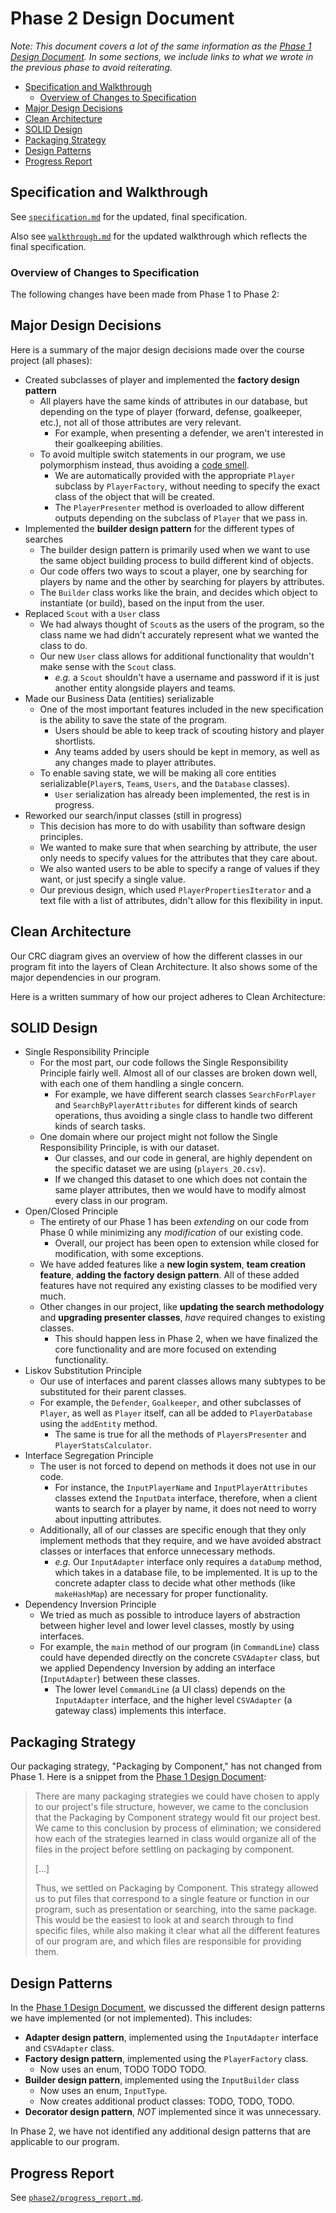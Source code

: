 # Phase 2 Design Document

*Note: This document covers a lot of the same information as the [Phase 1 Design Document](https://github.com/CSC207-UofT/course-project-team-scouts/blob/main/phase1/design_document.md#packaging-strategy). In some sections, we include links to what we wrote in the previous phase to avoid reiterating.*

- [Specification and Walkthrough](#specification-and-walkthrough)
  - [Overview of Changes to Specification](#overview-of-changes-to-specification)
- [Major Design Decisions](#major-design-decisions)
- [Clean Architecture](#clean-architecture)
- [SOLID Design](#solid-design)
- [Packaging Strategy](#packaging-strategy)
- [Design Patterns](#design-patterns)
- [Progress Report](#progress-report)

## Specification and Walkthrough

See [`specification.md`](https://github.com/CSC207-UofT/course-project-team-scouts/blob/main/phase2/specification.md) for the updated, final specification.

Also see [`walkthrough.md`](https://github.com/CSC207-UofT/course-project-team-scouts/blob/main/phase2/walkthrough.md) for the updated walkthrough which reflects the final specification.

### Overview of Changes to Specification

The following changes have been made from Phase 1 to Phase 2:

<!-- TODO: Add summary of changes -->

## Major Design Decisions

Here is a summary of the major design decisions made over the course project (all phases):

<!-- TODO: Add summary of design decisions (in addition to existing) -->

- Created subclasses of player and implemented the **factory design pattern**
  - All players have the same kinds of attributes in our database, but depending on the type of player (forward, defense, goalkeeper, etc.), not all of those attributes are very relevant.
    - For example, when presenting a defender, we aren't interested in their goalkeeping abilities.
  - To avoid multiple switch statements in our program, we use polymorphism instead, thus avoiding a [code smell](https://refactoring.guru/smells/switch-statements).
    - We are automatically provided with the appropriate `Player` subclass by `PlayerFactory`, without needing to specify the exact class of the object that will be created.
    - The `PlayerPresenter` method is overloaded to allow different outputs depending on the subclass of `Player` that we pass in.
- Implemented the **builder design pattern** for the different types of searches
  - The builder design pattern is primarily used when we want to use the same object building process to build different kind of objects. 
  - Our code offers two ways to scout a player, one by searching for players by name and the other by searching for players by attributes. 
  - The `Builder` class works like the brain, and decides which object to instantiate (or build), based on the input from the user. 
- Replaced `Scout` with a `User` class
  - We had always thought of `Scout`s as the users of the program, so the class name we had didn't accurately represent what we wanted the class to do.
  - Our new `User` class allows for additional functionality that wouldn't make sense with the `Scout` class.
    - *e.g.* a `Scout` shouldn't have a username and password if it is just another entity alongside players and teams.
- Made our Business Data (entities) serializable
  - One of the most important features included in the new specification is the ability to save the state of the program.
    - Users should be able to keep track of scouting history and player shortlists.
    - Any teams added by users should be kept in memory, as well as any changes made to player attributes.
  - To enable saving state, we will be making all core entities serializable(`Player`s, `Team`s, `Users`, and the `Database` classes).
    - `User` serialization has already been implemented, the rest is in progress.
- Reworked our search/input classes (still in progress)
  - This decision has more to do with usability than software design principles.
  - We wanted to make sure that when searching by attribute, the user only needs to specify values for the attributes that they care about.
  - We also wanted users to be able to specify a range of values if they want, or just specify a single value.
  - Our previous design, which used `PlayerPropertiesIterator` and a text file with a list of attributes, didn't allow for this flexibility in input.

## Clean Architecture

Our CRC diagram gives an overview of how the different classes in our program fit into the layers of Clean Architecture. It also shows some of the major dependencies in our program.

<!-- TODO: Add CRC diagram (image or link) -->

Here is a written summary of how our project adheres to Clean Architecture:

<!-- TODO: Add summary of Clean Architecture stuff -->

## SOLID Design

<!-- TODO: Update this section to include any new info/changes -->

- Single Responsibility Principle
  - For the most part, our code follows the Single Responsibility Principle fairly well. Almost all of our classes are broken down well, with each one of them handling a single concern. 
    - For example, we have different search classes `SearchForPlayer` and `SearchByPlayerAttributes` for different kinds of search operations, thus avoiding a single class to handle two different kinds of search tasks. 
  - One domain where our project might not follow the Single Responsibility Principle, is with our dataset. 
    - Our classes, and our code in general, are highly dependent on the specific dataset we are using (`players_20.csv`). 
    - If we changed this dataset to one which does not contain the same player attributes, then we would have to modify almost every class in our program.
- Open/Closed Principle
  - The entirety of our Phase 1 has been *extending* on our code from Phase 0 while minimizing any *modification* of our existing code. 
    - Overall, our project has been open to extension while closed for modification, with some exceptions. 
  - We have added features like a **new login system**, **team creation feature**, **adding the factory design pattern**. All of these added features have not required any existing classes to be modified very much.
  - Other changes in our project, like **updating the search methodology** and **upgrading presenter classes**, *have* required changes to existing classes.
    - This should happen less in Phase 2, when we have finalized the core functionality and are more focused on extending functionality.
- Liskov Substitution Principle
  - Our use of interfaces and parent classes allows many subtypes to be substituted for their parent classes.
  - For example, the `Defender`, `Goalkeeper`, and other subclasses of `Player`, as well as `Player` itself, can all be added to `PlayerDatabase` using the `addEntity` method.
      - The same is true for all the methods of `PlayersPresenter` and `PlayerStatsCalculator`.
- Interface Segregation Principle
  - The user is not forced to depend on methods it does not use in our code. 
    - For instance, the `InputPlayerName` and `InputPlayerAttributes` classes extend the `InputData` interface, therefore, when a client wants to search for a player by name, it does not need to worry about inputting attributes.
  - Additionally, all of our classes are specific enough that they only implement methods that they require, and we have avoided abstract classes or interfaces that enforce unnecessary methods.
    - *e.g.* Our `InputAdapter` interface only requires a `dataDump` method, which takes in a database file, to be implemented. It is up to the concrete adapter class to decide what other methods (like `makeHashMap`) are necessary for proper functionality.
- Dependency Inversion Principle
  - We tried as much as possible to introduce layers of abstraction between higher level and lower level classes, mostly by using interfaces.
  - For example, the `main` method of our program (in `CommandLine`) class could have depended directly on the concrete `CSVAdapter` class, but we applied Dependency Inversion by adding an interface (`InputAdapter`) between these classes.
    - The lower level `CommandLine` (a UI class) depends on the `InputAdapter` interface, and the higher level `CSVAdapter` (a gateway class) implements this interface.

## Packaging Strategy

Our packaging strategy, "Packaging by Component," has not changed from Phase 1. Here is a snippet from the [Phase 1 Design Document](https://github.com/CSC207-UofT/course-project-team-scouts/blob/main/phase1/design_document.md#packaging-strategy):

> There are many packaging strategies we could have chosen to apply to our project's file structure, however, we came to the conclusion that the Packaging by Component strategy would fit our project best. We came to this conclusion by process of elimination; we considered how each of the strategies learned in class would organize all of the files in the project before settling on packaging by component.
>
> [...]
>
> Thus, we settled on Packaging by Component. This strategy allowed us to put files that correspond to a single feature or function in our program, such as presentation or searching, into the same package. This would be the easiest to look at and search through to find specific files, while also making it clear what all the different features of our program are, and which files are responsible for providing them.

## Design Patterns

In the [Phase 1 Design Document](https://github.com/CSC207-UofT/course-project-team-scouts/blob/main/phase1/design_document.md#design-patterns), we discussed the different design patterns we have implemented (or not implemented). This includes:

- **Adapter design pattern**, implemented using the `InputAdapter` interface and `CSVAdapter` class.
- **Factory design pattern**, implemented using the `PlayerFactory` class.
  - Now uses an enum, TODO TODO TODO.
- **Builder design pattern**, implemented using the `InputBuilder` class
  - Now uses an enum, `InputType`.
  - Now creates additional product classes: TODO, TODO, TODO.
- **Decorator design pattern**, *NOT* implemented since it was unnecessary.

In Phase 2, we have not identified any additional design patterns that are applicable to our program.

## Progress Report

See [`phase2/progress_report.md`](https://github.com/CSC207-UofT/course-project-team-scouts/blob/main/phase2/progress_report.md).
